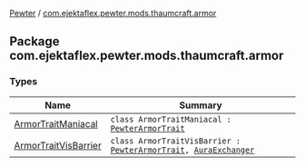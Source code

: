 [Pewter](../index.md) / [com.ejektaflex.pewter.mods.thaumcraft.armor](./index.md)

## Package com.ejektaflex.pewter.mods.thaumcraft.armor

### Types

| Name | Summary |
|---|---|
| [ArmorTraitManiacal](-armor-trait-maniacal/index.md) | `class ArmorTraitManiacal : `[`PewterArmorTrait`](../com.ejektaflex.pewter.api.core.traits/-pewter-armor-trait/index.md) |
| [ArmorTraitVisBarrier](-armor-trait-vis-barrier/index.md) | `class ArmorTraitVisBarrier : `[`PewterArmorTrait`](../com.ejektaflex.pewter.api.core.traits/-pewter-armor-trait/index.md)`, `[`AuraExchanger`](../com.ejektaflex.pewter.lib.mixins/-aura-exchanger/index.md) |
